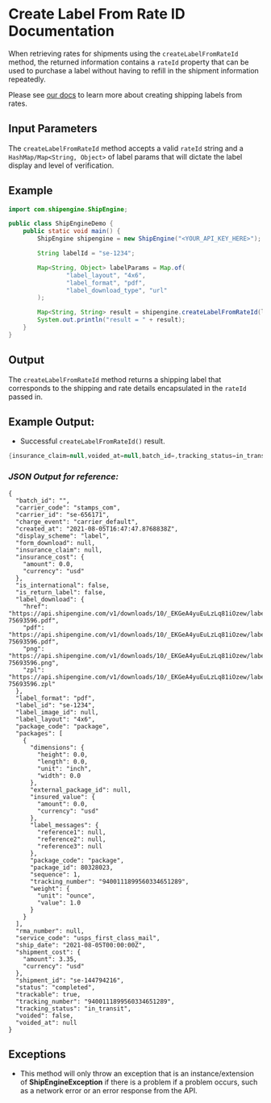 Create Label From Rate ID Documentation
=======================================
When retrieving rates for shipments using the `createLabelFromRateId` method, the returned information contains
a `rateId` property that can be used to purchase a label without having to refill in the shipment information
repeatedly.

Please see [our docs](https://www.shipengine.com/docs/labels/create-from-rate/) to learn more about creating shipping
labels from rates.

Input Parameters
----------------
The `createLabelFromRateId` method accepts a valid `rateId` string and a `HashMap/Map<String, Object>` of label params
that will dictate the label display and level of verification.

Example
-------

```java
import com.shipengine.ShipEngine;

public class ShipEngineDemo {
    public static void main() {
        ShipEngine shipengine = new ShipEngine("<YOUR_API_KEY_HERE>");

        String labelId = "se-1234";

        Map<String, Object> labelParams = Map.of(
                "label_layout", "4x6",
                "label_format", "pdf",
                "label_download_type", "url"
        );

        Map<String, String> result = shipengine.createLabelFromRateId(labelId, labelParams);
        System.out.println("result = " + result);
    }
} 
```

Output
------
The `createLabelFromRateId` method returns a shipping label that corresponds to the shipping and rate details
encapsulated in the `rateId` passed in.

Example Output:
---------------

- Successful `createLabelFromRateId()` result.

```java
{insurance_claim=null,voided_at=null,batch_id=,tracking_status=in_transit,created_at=2021-08-05T16:47:47.8768838Z,is_return_label=false,carrier_id=se-656171,rma_number=null,package_code=package,insurance_cost={amount=0.0,currency=usd},label_layout=4x6,service_code=usps_first_class_mail,tracking_number=9400111899560334651289,voided=false,label_download={href=https://api.shipengine.com/v1/downloads/10/_EKGeA4yuEuLzLq81iOzew/label-75693596.pdf, pdf=https://api.shipengine.com/v1/downloads/10/_EKGeA4yuEuLzLq81iOzew/label-75693596.pdf, png=https://api.shipengine.com/v1/downloads/10/_EKGeA4yuEuLzLq81iOzew/label-75693596.png, zpl=https://api.shipengine.com/v1/downloads/10/_EKGeA4yuEuLzLq81iOzew/label-75693596.zpl}, trackable=true, display_scheme=label, label_format=pdf, shipment_cost={amount=3.35, currency=usd}, packages=[{dimensions={height=0.0, length=0.0, unit=inch, width=0.0}, external_package_id=null, insured_value={amount=0.0, currency=usd}, label_messages={reference1=null, reference2=null, reference3=null}, package_code=package, package_id=8.0328023E7, sequence=1.0, tracking_number=9400111899560334651289, weight={unit=ounce, value=1.0}}], shipment_id=se-144794216, charge_event=carrier_default, form_download=null, label_image_id=null, is_international=false, label_id=se-1234, carrier_code=stamps_com, ship_date=2021-08-05T00:00:00Z, status=completed}
```

### *JSON Output for reference:*

```json5
{
  "batch_id": "",
  "carrier_code": "stamps_com",
  "carrier_id": "se-656171",
  "charge_event": "carrier_default",
  "created_at": "2021-08-05T16:47:47.8768838Z",
  "display_scheme": "label",
  "form_download": null,
  "insurance_claim": null,
  "insurance_cost": {
    "amount": 0.0,
    "currency": "usd"
  },
  "is_international": false,
  "is_return_label": false,
  "label_download": {
    "href": "https://api.shipengine.com/v1/downloads/10/_EKGeA4yuEuLzLq81iOzew/label-75693596.pdf",
    "pdf": "https://api.shipengine.com/v1/downloads/10/_EKGeA4yuEuLzLq81iOzew/label-75693596.pdf",
    "png": "https://api.shipengine.com/v1/downloads/10/_EKGeA4yuEuLzLq81iOzew/label-75693596.png",
    "zpl": "https://api.shipengine.com/v1/downloads/10/_EKGeA4yuEuLzLq81iOzew/label-75693596.zpl"
  },
  "label_format": "pdf",
  "label_id": "se-1234",
  "label_image_id": null,
  "label_layout": "4x6",
  "package_code": "package",
  "packages": [
    {
      "dimensions": {
        "height": 0.0,
        "length": 0.0,
        "unit": "inch",
        "width": 0.0
      },
      "external_package_id": null,
      "insured_value": {
        "amount": 0.0,
        "currency": "usd"
      },
      "label_messages": {
        "reference1": null,
        "reference2": null,
        "reference3": null
      },
      "package_code": "package",
      "package_id": 80328023,
      "sequence": 1,
      "tracking_number": "9400111899560334651289",
      "weight": {
        "unit": "ounce",
        "value": 1.0
      }
    }
  ],
  "rma_number": null,
  "service_code": "usps_first_class_mail",
  "ship_date": "2021-08-05T00:00:00Z",
  "shipment_cost": {
    "amount": 3.35,
    "currency": "usd"
  },
  "shipment_id": "se-144794216",
  "status": "completed",
  "trackable": true,
  "tracking_number": "9400111899560334651289",
  "tracking_status": "in_transit",
  "voided": false,
  "voided_at": null
}
```

Exceptions
----------

- This method will only throw an exception that is an instance/extension of **ShipEngineException** if there is a
  problem if a problem occurs, such as a network error or an error response from the API.
